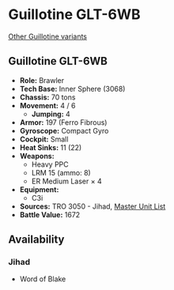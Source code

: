 # Guillotine GLT-6WB

[Other Guillotine variants](../guillotine.md)

## Guillotine GLT-6WB
- **Role:** Brawler
- **Tech Base:** Inner Sphere (3068)
- **Chassis:** 70 tons
- **Movement:** 4 / 6
  - **Jumping:** 4
- **Armor:** 197 (Ferro Fibrous)
- **Gyroscope:** Compact Gyro
- **Cockpit:** Small
- **Heat Sinks:** 11 (22)
- **Weapons:**
  - Heavy PPC
  - LRM 15 (ammo: 8)
  - ER Medium Laser × 4
- **Equipment:**
  - C3i
- **Sources:** TRO 3050 - Jihad, [Master Unit List](http://masterunitlist.info/Unit/Details/1342/guillotine-glt-6wb)
- **Battle Value:** 1672

## Availability

### Jihad
- Word of Blake

